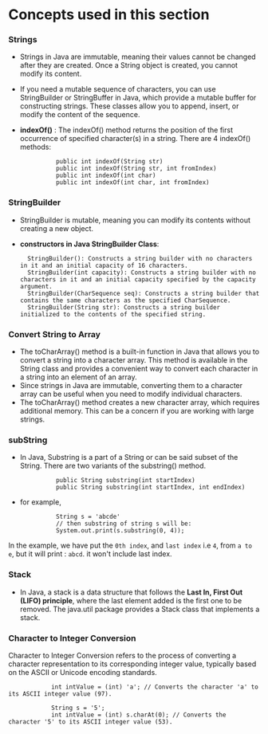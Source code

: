 # Concepts used in this section 

### Strings 
- Strings in Java are immutable, meaning their values cannot be changed after they are created. Once a String object is created, you cannot modify its content.
- If you need a mutable sequence of characters, you can use StringBuilder or StringBuffer in Java, which provide a mutable buffer for constructing strings. These classes allow you to append, insert, or modify the content of the sequence.
- **indexOf()** : The indexOf() method returns the position of the first occurrence of specified character(s) in a string. There are 4 indexOf() methods:

                public int indexOf(String str)
                public int indexOf(String str, int fromIndex)
                public int indexOf(int char)
                public int indexOf(int char, int fromIndex)


### StringBuilder 
- StringBuilder is mutable, meaning you can modify its contents without creating a new object.
- **constructors in Java StringBuilder Class**: 

        StringBuilder(): Constructs a string builder with no characters in it and an initial capacity of 16 characters.
        StringBuilder(int capacity): Constructs a string builder with no characters in it and an initial capacity specified by the capacity argument.
        StringBuilder(CharSequence seq): Constructs a string builder that contains the same characters as the specified CharSequence.
        StringBuilder(String str): Constructs a string builder initialized to the contents of the specified string. 

### Convert String to Array 
- The toCharArray() method is a built-in function in Java that allows you to convert a string into a character array. This method is available in the String class and provides a convenient way to convert each character in a string into an element of an array.
- Since strings in Java are immutable, converting them to a character array can be useful when you need to modify individual characters.
- The toCharArray() method creates a new character array, which requires additional memory. This can be a concern if you are working with large strings.

### subString 
- In Java, Substring is a part of a String or can be said subset of the String. There are two variants of the substring() method.

                public String substring(int startIndex)
                public String substring(int startIndex, int endIndex)

- for example, 

                String s = 'abcde'
                // then substring of string s will be: 
                System.out.print(s.substring(0, 4)); 
                
In the example, we have put the `0th index`, and `last index` i.e `4`, from `a to e`, but it will print : `abcd`. it won't include last index.


### Stack 
- In Java, a stack is a data structure that follows the **Last In, First Out (LIFO) principle**, where the last element added is the first one to be removed. The java.util package provides a Stack class that implements a stack.

### Character to Integer Conversion
Character to Integer Conversion refers to the process of converting a character representation to its corresponding integer value, typically based on the ASCII or Unicode encoding standards.

                int intValue = (int) 'a'; // Converts the character 'a' to its ASCII integer value (97).

                String s = '5';
                int intValue = (int) s.charAt(0); // Converts the character '5' to its ASCII integer value (53).

